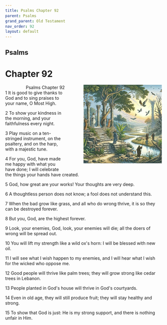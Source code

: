 ```yaml
---
title: Psalms Chapter 92
parent: Psalms
grand_parent: Old Testament
nav_order: 92
layout: default
---
```


## Psalms

# Chapter 92

<div style="clear: both; text-align: right;">
    <div style="max-width: 50%; height: auto; float: right; margin: 0 0 10px 10px; padding-left: 10%;">
        <img src="/assets/Image/Psalms/500/92.jpg" alt="Psalms Chapter 92" class="chapter-image">
    </div>
    <figcaption style="font-size: 14px; text-align: right;">Psalms Chapter 92</figcaption>
</div>
1 It is good to give thanks to God and to sing praises to your name, O Most High.

2 To show your kindness in the morning, and your faithfulness every night.

3 Play music on a ten-stringed instrument, on the psaltery, and on the harp, with a majestic tune.

4 For you, God, have made me happy with what you have done; I will celebrate the things your hands have created.

5 God, how great are your works! Your thoughts are very deep.

6 A thoughtless person does not know; a fool does not understand this.

7 When the bad grow like grass, and all who do wrong thrive, it is so they can be destroyed forever.

8 But you, God, are the highest forever.

9 Look, your enemies, God, look, your enemies will die; all the doers of wrong will be spread out.

10 You will lift my strength like a wild ox's horn: I will be blessed with new oil.

11 I will see what I wish happen to my enemies, and I will hear what I wish for the wicked who oppose me.

12 Good people will thrive like palm trees; they will grow strong like cedar trees in Lebanon.

13 People planted in God's house will thrive in God's courtyards.

14 Even in old age, they will still produce fruit; they will stay healthy and strong.

15 To show that God is just: He is my strong support, and there is nothing unfair in Him.


